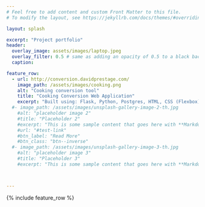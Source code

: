 ```yaml
---
# Feel free to add content and custom Front Matter to this file.
# To modify the layout, see https://jekyllrb.com/docs/themes/#overriding-theme-defaults

layout: splash

excerpt: "Project portfolio"
header:
  overlay_image: assets/images/laptop.jpeg
  overlay_filter: 0.5 # same as adding an opacity of 0.5 to a black background
  caption:

feature_row:
  - url: http://conversion.davidprestage.com/
    image_path: /assets/images/cooking.png
    alt: "Cooking conversion tool"
    title: "Cooking Conversion Web Application"
    excerpt: "Built using: Flask, Python, Postgres, HTML, CSS (Flexbox)"
  #- image_path: /assets/images/unsplash-gallery-image-2-th.jpg
    #alt: "placeholder image 2"
    #title: "Placeholder 2"
    #excerpt: "This is some sample content that goes here with **Markdown** formatting."
    #url: "#test-link"
    #btn_label: "Read More"
    #btn_class: "btn--inverse"
  #- image_path: /assets/images/unsplash-gallery-image-3-th.jpg
    #alt: "placeholder image 3"
    #title: "Placeholder 3"
    #excerpt: "This is some sample content that goes here with **Markdown** formatting."



---
```

<body>
{% include feature_row %}
</body>